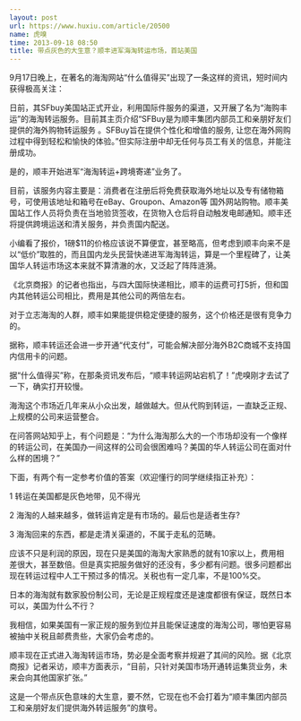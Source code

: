 ```yaml
---
layout: post
url: https://www.huxiu.com/article/20500
name: 虎嗅
time: 2013-09-18 08:50
title: 带点灰色的大生意？顺丰进军海淘转运市场，首站美国
---
```

9月17日晚上，在著名的海淘网站“什么值得买”出现了一条这样的资讯，短时间内获得极高关注：

日前，其SFbuy美国站正式开业，利用国际件服务的渠道，又开展了名为“海购丰运”的海淘转运服务。目前其主页介绍“SFBuy是为顺丰集团内部员工和亲朋好友们提供的海外购物转运服务 。SFBuy旨在提供个性化和增值的服务, 让您在海外网购过程中得到轻松和愉快的体验。”但实际注册中却无任何与员工有关的信息，并能注册成功。

是的，顺丰开始进军“海淘转运+跨境寄递”业务了。

目前，该服务内容主要是：消费者在注册后将免费获取海外地址以及专有储物箱号，可使用该地址和箱号在eBay、Groupon、Amazon等 国外网站购物。顺丰美国站工作人员将负责在当地验货签收，在货物入仓后将自动触发电邮通知。顺丰还将提供跨境运送和清关服务，并负责国内配送。

小编看了报价，1磅$11的价格应该说不算便宜，甚至略高，但考虑到顺丰向来不是以“低价”取胜的，而且国内龙头民营快递进军海淘转运，算是一个里程碑了，让美国华人转运市场这本来就不算清澈的水，又泛起了阵阵涟漪。

《北京商报》的记者也指出，与四大国际快递相比，顺丰的运费可打5折，但和国内其他转运公司相比，费用是其他公司的两倍左右。

对于立志海淘的人群，顺丰如果能提供稳定便捷的服务，这个价格还是很有竞争力的。

据称，顺丰转运还会进一步开通“代支付”，可能会解决部分海外B2C商城不支持国内信用卡的问题。

据“什么值得买”称，在那条资讯发布后，“顺丰转运网站宕机了！”虎嗅刚才去试了一下，确实打开较慢。

海淘这个市场近几年来从小众出发，越做越大。但从代购到转运，一直缺乏正规、上规模的公司来运营整合。

在问答网站知乎上，有个问题是：“为什么海淘那么大的一个市场却没有一个像样的转运公司，在美国办一间这样的公司会很困难吗？美国的华人转运公司在面对什么样的困境？”

下面，有两个有一定参考价值的答案（欢迎懂行的同学继续指正补充）：

1 转运在美国都是灰色地带，见不得光

2 海淘的人越来越多，做转运肯定是有市场的。最后也是适者生存?

3 海淘回来的东西，都是走清关渠道的，不属于走私的范畴。

应该不只是利润的原因，现在只是美国的海淘大家熟悉的就有10家以上，费用相差很大，甚至数倍。但是真实把服务做好的还没有，多少都有问题。很多问题都出现在转运过程中人工干预过多的情况。关税也有一定几率，不是100%交。

日本的海淘就有数家股份制公司，无论是正规程度还是速度都很有保证，既然日本可以，美国为什么不行？

我相信，如果美国有一家正规的服务到位并且能保证速度的海淘公司，哪怕更容易被抽中关税且邮费贵些，大家仍会考虑的。

顺丰现在正式进入海淘转运市场，势必是全面考察并规避了其间的风险。据《北京商报》记者采访，顺丰方面表示，“目前，只针对美国市场开通转运集货业务，未来会向其他国家扩张。”

这是一个带点灰色意味的大生意，要不然，它现在也不会打着为“顺丰集团内部员工和亲朋好友们提供海外转运服务”的旗号。

